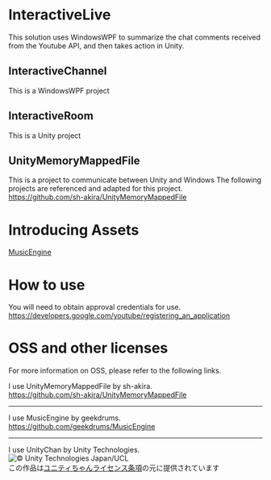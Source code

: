 # InteractiveLive
This solution uses WindowsWPF to summarize the chat comments received from the Youtube API, and then takes action in Unity.

## InteractiveChannel
This is a WindowsWPF project

## InteractiveRoom
This is a Unity project

## UnityMemoryMappedFile
This is a project to communicate between Unity and Windows
The following projects are referenced and adapted for this project.  
https://github.com/sh-akira/UnityMemoryMappedFile

# Introducing Assets
[MusicEngine](https://github.com/geekdrums/MusicEngine)

# How to use
You will need to obtain approval credentials for use.  
https://developers.google.com/youtube/registering_an_application


# OSS and other licenses
For more information on OSS, please refer to the following links.  

I use UnityMemoryMappedFile by sh-akira.  
https://github.com/sh-akira/UnityMemoryMappedFile

---

I use MusicEngine by geekdrums.  
https://github.com/geekdrums/MusicEngine

---

I use UnityChan by Unity Technologies.  
![© Unity Technologies Japan/UCL](https://unity-chan.com/images/imageLicenseLogo.png "© Unity Technologies Japan/UCL")
<br>この作品は[ユニティちゃんライセンス条項](https://unity-chan.com/contents/license_jp/)の元に提供されています
